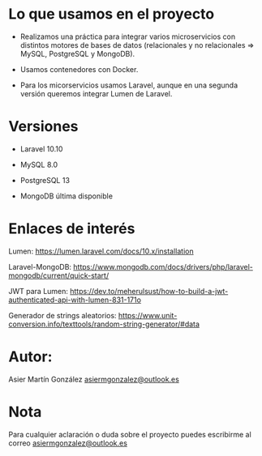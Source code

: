 # Lo que usamos en el proyecto

- Realizamos una práctica para integrar varios microservicios con distintos motores de bases de datos (relacionales y no relacionales => MySQL, PostgreSQL y MongoDB).

- Usamos contenedores con Docker.

- Para los micorservicios usamos Laravel, aunque en una segunda versión queremos integrar Lumen de Laravel.


# Versiones

- Laravel 10.10

- MySQL 8.0

- PostgreSQL 13

- MongoDB última disponible

# Enlaces de interés

Lumen: https://lumen.laravel.com/docs/10.x/installation

Laravel-MongoDB: https://www.mongodb.com/docs/drivers/php/laravel-mongodb/current/quick-start/

JWT para Lumen: https://dev.to/meherulsust/how-to-build-a-jwt-authenticated-api-with-lumen-831-171o

Generador de strings aleatorios: https://www.unit-conversion.info/texttools/random-string-generator/#data


# Autor:

Asier Martín González
asiermgonzalez@outlook.es


# Nota

Para cualquier aclaración o duda sobre el proyecto puedes escribirme al correo asiermgonzalez@outlook.es




